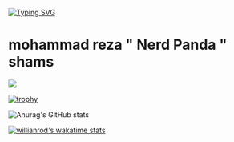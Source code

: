  [![Typing SVG](https://readme-typing-svg.herokuapp.com?size=18&width=500&lines=Hello+Im+Mohammad+%22+Nerd+Panda+%22+Reza+Shams+)](https://git.io/typing-svg)
 # mohammad reza " Nerd Panda " shams
 <!--START_SECTION:waka-->
 <!--END_SECTION:waka-->
 ![](https://komarev.com/ghpvc/?username=nerdpanda-ir&style=flat-square)
 
 [![trophy](https://github-profile-trophy.vercel.app/?username=nerdpanda-ir&theme=dracula&column=6)](https://github.com/ryo-ma/github-profile-trophy)  
 
 ![Anurag's GitHub stats](https://github-readme-stats.vercel.app/api?username=nerdpanda-ir&show_icons=true&theme=radical)
 
 [![willianrod's wakatime stats](https://github-readme-stats.vercel.app/api/wakatime?username=nerdpanda)](https://github.com/anuraghazra/github-readme-stats)
